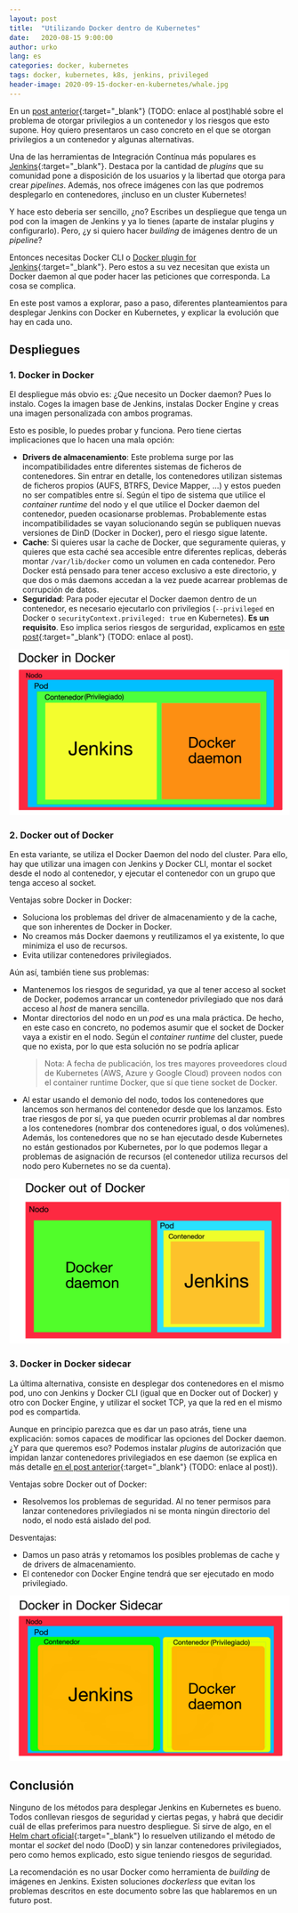 ```yaml
---
layout: post
title:  "Utilizando Docker dentro de Kubernetes"
date:   2020-08-15 9:00:00
author: urko
lang: es
categories: docker, kubernetes
tags: docker, kubernetes, k8s, jenkins, privileged
header-image: 2020-09-15-docker-en-kubernetes/whale.jpg
---
```


En un [post anterior](){:target="_blank"} (TODO: enlace al post)hablé sobre el problema de otorgar privilegios a un contenedor y los riesgos que esto supone. Hoy quiero presentaros un caso concreto en el que se otorgan privilegios a un contenedor y algunas alternativas.

Una de las herramientas de Integración Contínua más populares es [Jenkins](https://www.jenkins.io/){:target="_blank"}. Destaca por la cantidad de *plugins* que su comunidad pone a disposición de los usuarios y la libertad que otorga para crear *pipelines*. Además, nos ofrece imágenes con las que podremos desplegarlo en contenedores, ¡incluso en un cluster Kubernetes!

Y hace esto deberia ser sencillo, ¿no? Escribes un despliegue que tenga un pod con la imagen de Jenkins y ya lo tienes (aparte de instalar plugins y configurarlo). Pero, ¿y si quiero hacer *building* de imágenes dentro de un *pipeline*?

Entonces necesitas Docker CLI o [Docker plugin for Jenkins](https://plugins.jenkins.io/docker-plugin/){:target="_blank"}. Pero estos a su vez necesitan que exista un Docker daemon al que poder hacer las peticiones que corresponda. La cosa se complica. 

En este post vamos a explorar, paso a paso, diferentes planteamientos para desplegar Jenkins con Docker en Kubernetes, y explicar la evolución que hay en cada uno.

## Despliegues

### 1. Docker in Docker

El despliegue más obvio es: ¿Que necesito un Docker daemon? Pues lo instalo. Coges la imagen base de Jenkins, instalas Docker Engine y creas una imagen personalizada con ambos programas.

Esto es posible, lo puedes probar y funciona. Pero tiene ciertas implicaciones que lo hacen una mala opción:

* **Drivers de almacenamiento**: Este problema surge por las incompatibilidades entre diferentes sistemas de ficheros de contenedores. Sin entrar en detalle, los contenedores utilizan sistemas de ficheros propios (AUFS, BTRFS, Device Mapper, ...) y estos pueden no ser compatibles entre sí. Según el tipo de sistema que utilice el *container runtime* del nodo y el que utilice el Docker daemon del contenedor, pueden ocasionarse problemas. Probablemente estas incompatibilidades se vayan solucionando según se publiquen nuevas versiones de DinD (Docker in Docker), pero el riesgo sigue latente.
* **Cache**: Si quieres usar la cache de Docker, que seguramente quieras, y quieres que esta caché sea accesible entre diferentes replicas, deberás montar `/var/lib/docker` como un volumen en cada contenedor. Pero Docker está pensado para tener acceso exclusivo a este directorio, y que dos o más daemons accedan a la vez puede acarrear problemas de corrupción de datos.
* **Seguridad**: Para poder ejecutar el Docker daemon dentro de un contenedor, es necesario ejecutarlo con privilegios (`--privileged` en Docker o `securityContext.privileged: true` en Kubernetes). **Es un requisito**. Eso implica serios riesgos de serguridad, explicamos en [este post](){:target="_blank"} (TODO: enlace al post).

<p align="center">
    <img src="/assets/images/2020-09-15-docker-en-kubernetes/dind.png">
</p>

### 2. Docker out of Docker

En esta variante, se utiliza el Docker Daemon del nodo del cluster. Para ello, hay que utilizar una imagen con Jenkins y Docker CLI, montar el socket desde el nodo al contenedor, y ejecutar el contenedor con un grupo que tenga acceso al socket.

Ventajas sobre Docker in Docker:

* Soluciona los problemas del driver de almacenamiento y de la cache, que son inherentes de Docker in Docker.
* No creamos más Docker daemons y reutilizamos el ya existente, lo que minimiza el uso de recursos.
* Evita utilizar contenedores privilegiados.

Aún así, también tiene sus problemas:

* Mantenemos los riesgos de seguridad, ya que al tener acceso al socket de Docker, podemos arrancar un contenedor privilegiado que nos dará acceso al *host* de manera sencilla.
* Montar directorios del nodo en un *pod* es una mala práctica. De hecho, en este caso en concreto, no podemos asumir que el socket de Docker vaya a existir en el nodo. Según el *container runtime* del cluster, puede que no exista, por lo que esta solución no se podría aplicar
  > Nota: A fecha de publicación, los tres mayores proveedores cloud de Kubernetes (AWS, Azure y Google Cloud) proveen nodos con el container runtime Docker, que sí que tiene socket de Docker.
* Al estar usando el demonio del nodo, todos los contenedores que lancemos son hermanos del contenedor desde que los lanzamos. Esto trae riesgos de por sí, ya que pueden ocurrir problemas al dar nombres a los contenedores (nombrar dos contenedores igual, o dos volúmenes). Además, los contenedores que no se han ejecutado desde Kubernetes no están gestionados por Kubernetes, por lo que podemos llegar a problemas de asignación de recursos (el contenedor utiliza recursos del nodo pero Kubernetes no se da cuenta).

<p align="center">
    <img src="/assets/images/2020-09-15-docker-en-kubernetes/dood.png">
</p>

### 3. Docker in Docker sidecar

La última alternativa, consiste en desplegar dos contenedores en el mismo pod, uno con Jenkins y Docker CLI (igual que en Docker out of Docker) y otro con Docker Engine, y utilizar el socket TCP, ya que la red en el mismo pod es compartida.

Aunque en principio parezca que es dar un paso atrás, tiene una explicación: somos capaces de modificar las opciones del Docker daemon. ¿Y para que queremos eso? Podemos instalar *plugins* de autorización que impidan lanzar contenedores privilegiados en ese daemon (se explica en más detalle [en el post anterior](){:target="_blank"} (TODO: enlace al post)).

Ventajas sobre Docker out of Docker:

* Resolvemos los problemas de seguridad. Al no tener permisos para lanzar contenedores privilegiados ni se monta ningún directorio del nodo, el nodo está aislado del pod.

Desventajas:

* Damos un paso atrás y retomamos los posibles problemas de cache y de drivers de almacenamiento. 
* El contenedor con Docker Engine tendrá que ser ejecutado en modo privilegiado.

<p align="center">
    <img src="/assets/images/2020-09-15-docker-en-kubernetes/dind-sidecar.png">
</p>

## Conclusión

Ninguno de los métodos para desplegar Jenkins en Kubernetes es bueno. Todos conllevan riesgos de seguridad y ciertas pegas, y habrá que decidir cuál de ellas preferimos para nuestro despliegue. Si sirve de algo, en el [Helm chart oficial](https://github.com/helm/charts/tree/master/stable/jenkins){:target="_blank"} lo resuelven utilizando el método de montar el *socket* del nodo (DooD) y sin lanzar contenedores privilegiados, pero como hemos explicado, esto sigue teniendo riesgos de seguridad.

La recomendación es no usar Docker como herramienta de *building* de imágenes en Jenkins. Existen soluciones *dockerless* que evitan los problemas descritos en este documento sobre las que hablaremos en un futuro post.
